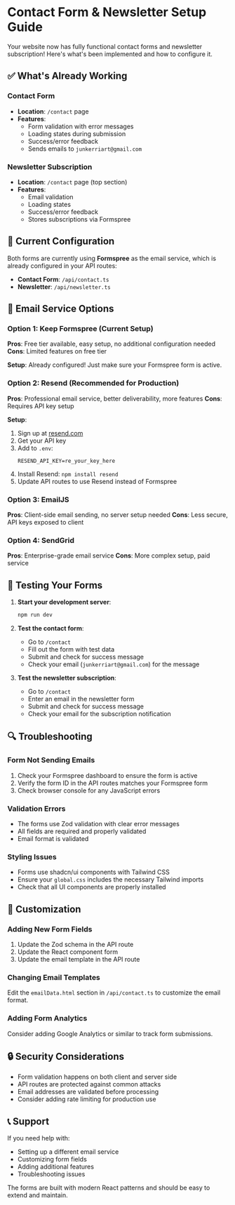 # Contact Form & Newsletter Setup Guide

Your website now has fully functional contact forms and newsletter subscription! Here's what's been implemented and how to configure it.

## ✅ What's Already Working

### Contact Form

- **Location**: `/contact` page
- **Features**:
  - Form validation with error messages
  - Loading states during submission
  - Success/error feedback
  - Sends emails to `junkerriart@gmail.com`

### Newsletter Subscription

- **Location**: `/contact` page (top section)
- **Features**:
  - Email validation
  - Loading states
  - Success/error feedback
  - Stores subscriptions via Formspree

## 🔧 Current Configuration

Both forms are currently using **Formspree** as the email service, which is already configured in your API routes:

- **Contact Form**: `/api/contact.ts`
- **Newsletter**: `/api/newsletter.ts`

## 📧 Email Service Options

### Option 1: Keep Formspree (Current Setup)

**Pros**: Free tier available, easy setup, no additional configuration needed
**Cons**: Limited features on free tier

**Setup**: Already configured! Just make sure your Formspree form is active.

### Option 2: Resend (Recommended for Production)

**Pros**: Professional email service, better deliverability, more features
**Cons**: Requires API key setup

**Setup**:

1. Sign up at [resend.com](https://resend.com)
2. Get your API key
3. Add to `.env`:
   ```
   RESEND_API_KEY=re_your_key_here
   ```
4. Install Resend: `npm install resend`
5. Update API routes to use Resend instead of Formspree

### Option 3: EmailJS

**Pros**: Client-side email sending, no server setup needed
**Cons**: Less secure, API keys exposed to client

### Option 4: SendGrid

**Pros**: Enterprise-grade email service
**Cons**: More complex setup, paid service

## 🚀 Testing Your Forms

1. **Start your development server**:

   ```bash
   npm run dev
   ```

2. **Test the contact form**:

   - Go to `/contact`
   - Fill out the form with test data
   - Submit and check for success message
   - Check your email (`junkerriart@gmail.com`) for the message

3. **Test the newsletter subscription**:
   - Go to `/contact`
   - Enter an email in the newsletter form
   - Submit and check for success message
   - Check your email for the subscription notification

## 🔍 Troubleshooting

### Form Not Sending Emails

1. Check your Formspree dashboard to ensure the form is active
2. Verify the form ID in the API routes matches your Formspree form
3. Check browser console for any JavaScript errors

### Validation Errors

- The forms use Zod validation with clear error messages
- All fields are required and properly validated
- Email format is validated

### Styling Issues

- Forms use shadcn/ui components with Tailwind CSS
- Ensure your `global.css` includes the necessary Tailwind imports
- Check that all UI components are properly installed

## 📝 Customization

### Adding New Form Fields

1. Update the Zod schema in the API route
2. Update the React component form
3. Update the email template in the API route

### Changing Email Templates

Edit the `emailData.html` section in `/api/contact.ts` to customize the email format.

### Adding Form Analytics

Consider adding Google Analytics or similar to track form submissions.

## 🔒 Security Considerations

- Form validation happens on both client and server side
- API routes are protected against common attacks
- Email addresses are validated before processing
- Consider adding rate limiting for production use

## 📞 Support

If you need help with:

- Setting up a different email service
- Customizing form fields
- Adding additional features
- Troubleshooting issues

The forms are built with modern React patterns and should be easy to extend and maintain.
